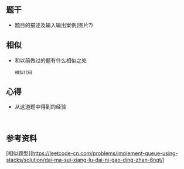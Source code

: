 ## 题干

* 题目的描述及输入输出案例(图片?)



## 相似

* 和以前做过的题有什么相似之处

  ```
  相似代码
  ```

  

## 心得

* 从这道题中得到的经验

​	



## 参考资料

[相似题型][https://leetcode-cn.com/problems/implement-queue-using-stacks/solution/dai-ma-sui-xiang-lu-dai-ni-gao-ding-zhan-6ngt/]

